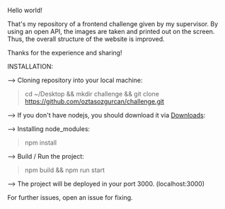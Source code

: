 Hello world!

That's my repository of a frontend challenge given by my supervisor. By using an open API, the images are taken and printed out on the screen. Thus, the overall structure of the website is improved.

Thanks for the experience and sharing!

INSTALLATION:

--> Cloning repository into your local machine:

>cd ~/Desktop && mkdir challenge && git clone https://github.com/oztasozgurcan/challenge.git

--> If you don't have nodejs, you should download it via [Downloads](https://nodejs.org/en/download/):

--> Installing node_modules:

>npm install

--> Build / Run the project:

>npm build && npm run start

--> The project will be deployed in your port 3000. (localhost:3000)

For further issues, open an issue for fixing.
